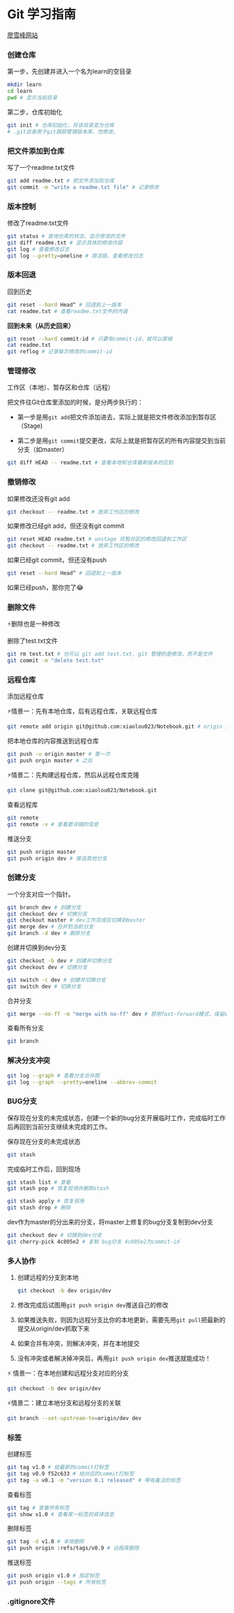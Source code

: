 # Git 学习指南

[廖雪峰网站](https://www.liaoxuefeng.com/wiki/896043488029600)

### 创建仓库

第一步，先创建并进入一个名为learn的空目录

```bash
mkdir learn
cd learn
pwd # 显示当前目录
```

第二步，仓库初始化

```bash
git init # 仓库初始化，将该目录变为仓库
# .git目录用于git跟踪管理版本库，勿修改。
```

### 把文件添加到仓库

写了一个readme.txt文件

```bash
git add readme.txt # 把文件添加到仓库
git commit -m "write a readme.txt file" # 记录修改 
```

### 版本控制

修改了readme.txt文件

```bash
git status # 查询仓库的状态，显示修改的文件
git diff readme.txt # 显示具体的修改内容
git log # 查看修改日志
git log --pretty=oneline # 简洁版，查看修改日志
```

### 版本回退

回到历史

```bash
git reset --hard Head^ # 回退到上一版本
cat readme.txt # 查看readme.txt文件的内容
```

**回到未来（从历史回来）**

```bash
git reset --hard commit-id # 只要有commit-id，就可以穿梭
cat readme.txt
git reflog # 记录每次修改的commit-id
```

### 管理修改

工作区（本地）、暂存区和仓库（远程）

把文件往Git仓库里添加的时候，是分两步执行的：

- 第一步是用`git add`把文件添加进去，实际上就是把文件修改添加到暂存区（Stage)

- 第二步是用`git commit`提交更改，实际上就是把暂存区的所有内容提交到当前分支（如master）

```bash
git diff HEAD -- readme.txt # 查看本地和仓库最新版本的区别
```

### 撤销修改

如果修改还没有git add

```bash
git checkout -- readme.txt # 放弃工作区的修改
```

如果修改已经git add，但还没有git commit

```bash
git reset HEAD readme.txt # unstage 将暂存区的修改回退到工作区
git checkout -- readme.txt # 放弃工作区的修改
```

如果已经git commit，但还没有push

```bash
git reset --hard Head^ # 回退到上一版本
```

如果已经push，那你完了😂

### 删除文件

⚡删除也是一种修改

删除了test.txt文件 

```bash
git rm test.txt # 也可以 git add test.txt, git 管理的是修改，而不是文件
git commit -m "delete test.txt"
```

### 远程仓库

添加远程仓库

⚡情景一：先有本地仓库，后有远程仓库，关联远程仓库

```bash
git remote add origin git@github.com:xiaolou023/Notebook.git # origin 是远程仓库默认的名字
```

把本地仓库的内容推送到远程仓库

```bash
git push -u origin master # 第一次
git push orgin master # 之后
```

⚡情景二：先构建远程仓库，然后从远程仓库克隆

```bash
git clone git@github.com:xiaolou023/Notebook.git
```

查看远程库

```bash
git remote
git remote -v # 查看更详细的信息
```

推送分支

```bash
git push origin master
git push origin dev # 推送其他分支
```

### 创建分支

一个分支对应一个指针。

```bash
git branch dev # 创建分支
git checkout dev # 切换分支
git checkout master # dev工作完成后切换到master
git merge dev # 合并到当前分支
git branch -d dev # 删除分支
```

创建并切换到dev分支

```bash
git checkout -b dev # 创建并切换分支
git checkout dev # 切换分支
```

``` bash
git switch -c dev # 创建并切换分支
git switch dev # 切换分支
```

合并分支

```bash
git merge --no-ff -m "merge with no-ff" dev # 禁用fast-forward模式，保留dev分支的信息
```

查看所有分支

```bash
git branch
```

### 解决分支冲突

```bash
git log --graph # 查看分支合并图
git log --graph --pretty=oneline --abbrev-commit
```

### BUG分支

保存现在分支的未完成状态，创建一个新的bug分支开展临时工作，完成临时工作后再回到当前分支继续未完成的工作。

保存现在分支的未完成状态

```bash
git stash
```

完成临时工作后，回到现场

```bash
git stash list # 查看
git stash pop # 恢复现场并删除stash
```

```bash
git stash apply # 恢复现场
git stash drop # 删除
```

dev作为master的分出来的分支，将master上修复的bug分支复制到dev分支

```bash
git checkout dev # 切换到dev分支
git cherry-pick 4c805e2 # 复制 bug分支 4c805e2为commit-id
```

### 多人协作

1. 创建远程的分支到本地

   ```bash
   git checkout -b dev origin/dev
   ```

2. 修改完成后试图用`git push origin dev`推送自己的修改

3. 如果推送失败，则因为远程分支比你的本地更新，需要先用`git pull`把最新的提交从origin/dev抓取下来

4. 如果合并有冲突，则解决冲突，并在本地提交

5. 没有冲突或者解决掉冲突后，再用`git push origin dev`推送就能成功！

⚡ 情景一：在本地创建和远程分支对应的分支

```bash
git checkout -b dev origin/dev
```

⚡情景二：建立本地分支和远程分支的关联

   ```bash
git branch --set-upstream-to=origin/dev dev
   ```

### 标签

创建标签

```bash
git tag v1.0 # 给最新的commit打标签
git tag v0.9 f52c633 # 给对应的commit打标签
git tag -a v0.1 -m "version 0.1 released" # 带有备注的标签
```

查看标签

```bash
git tag # 查看所有标签
git show v1.0 # 查看某一标签的具体信息
```

删除标签

```bash
git tag -d v1.0 # 本地删除
git push origin :refs/tags/v0.9 # 远程库删除
```

推送标签

```bash
git push origin v1.0 # 指定标签
git push origin --tags # 所有标签
```

### .gitignore文件





















